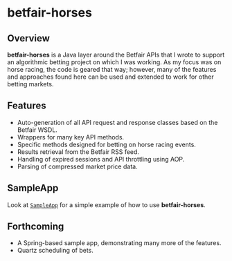betfair-horses
==============

Overview
--------

**betfair-horses** is a Java layer around the Betfair APIs that I wrote to support an algorithmic betting project
on which I was working. As my focus was on horse racing, the code is geared that way; however, many of the
features and approaches found here can be used and extended to work for other betting markets.

Features
--------

- Auto-generation of all API request and response classes based on the Betfair WSDL.
- Wrappers for many key API methods.
- Specific methods designed for betting on horse racing events.
- Results retrieval from the Betfair RSS feed.
- Handling of expired sessions and API throttling using AOP.
- Parsing of compressed market price data.

SampleApp
---------

Look at [`SampleApp`](https://github.com/tompersona/betfair-horses/blob/master/src/main/java/com/scidef/betfair/sample/SampleApp.java) for a simple example of how to use **betfair-horses**.

Forthcoming
-----------

- A Spring-based sample app, demonstrating many more of the features.
- Quartz scheduling of bets.